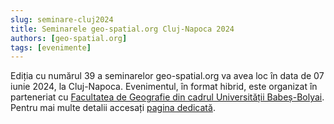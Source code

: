 ```yaml
---
slug: seminare-cluj2024
title: Seminarele geo-spatial.org Cluj-Napoca 2024
authors: [geo-spatial.org]
tags: [evenimente]
---
```


Ediția cu numărul 39 a seminarelor geo-spatial.org va avea loc în data de 07 iunie 2024, la Cluj-Napoca. Evenimentul, în format hibrid, este organizat în parteneriat cu [Facultatea de Geografie din cadrul Universității Babeș-Bolyai](https://geografie.ubbcluj.ro/). Pentru mai multe detalii accesați [pagina dedicată](https://geo-spatial.org/proiecte/seminarii/cluj2024/).

<!-- truncate -->
